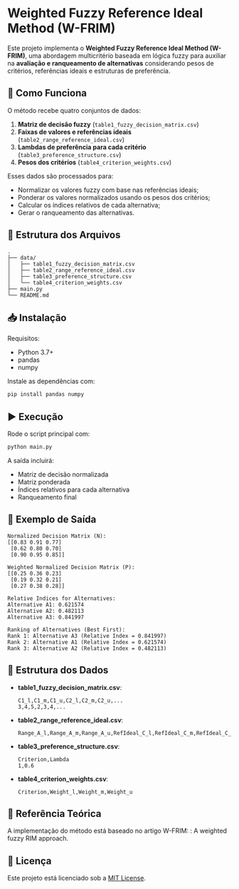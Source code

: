 # Weighted Fuzzy Reference Ideal Method (W-FRIM)

Este projeto implementa o **Weighted Fuzzy Reference Ideal Method (W-FRIM)**, uma abordagem multicritério baseada em lógica fuzzy para auxiliar na **avaliação e ranqueamento de alternativas** considerando pesos de critérios, referências ideais e estruturas de preferência.

## 🧠 Como Funciona

O método recebe quatro conjuntos de dados:

1. **Matriz de decisão fuzzy** (`table1_fuzzy_decision_matrix.csv`)
2. **Faixas de valores e referências ideais** (`table2_range_reference_ideal.csv`)
3. **Lambdas de preferência para cada critério** (`table3_preference_structure.csv`)
4. **Pesos dos critérios** (`table4_criterion_weights.csv`)

Esses dados são processados para:

- Normalizar os valores fuzzy com base nas referências ideais;
- Ponderar os valores normalizados usando os pesos dos critérios;
- Calcular os índices relativos de cada alternativa;
- Gerar o ranqueamento das alternativas.

## 📁 Estrutura dos Arquivos

```
.
├── data/
│   ├── table1_fuzzy_decision_matrix.csv
│   ├── table2_range_reference_ideal.csv
│   ├── table3_preference_structure.csv
│   └── table4_criterion_weights.csv
├── main.py
└── README.md
```

## 📥 Instalação

Requisitos:
- Python 3.7+
- pandas
- numpy

Instale as dependências com:

```bash
pip install pandas numpy
```

## ▶️ Execução

Rode o script principal com:

```bash
python main.py
```

A saída incluirá:

- Matriz de decisão normalizada
- Matriz ponderada
- Índices relativos para cada alternativa
- Ranqueamento final

## 📌 Exemplo de Saída

```
Normalized Decision Matrix (N):
[[0.83 0.91 0.77]
 [0.62 0.80 0.70]
 [0.90 0.95 0.85]]

Weighted Normalized Decision Matrix (P):
[[0.25 0.36 0.23]
 [0.19 0.32 0.21]
 [0.27 0.38 0.28]]

Relative Indices for Alternatives:
Alternative A1: 0.621574
Alternative A2: 0.482113
Alternative A3: 0.841997

Ranking of Alternatives (Best First):
Rank 1: Alternative A3 (Relative Index = 0.841997)
Rank 2: Alternative A1 (Relative Index = 0.621574)
Rank 3: Alternative A2 (Relative Index = 0.482113)
```

## 🧪 Estrutura dos Dados

- **table1_fuzzy_decision_matrix.csv**:
  ```
  C1_l,C1_m,C1_u,C2_l,C2_m,C2_u,...
  3,4,5,2,3,4,...
  ```

- **table2_range_reference_ideal.csv**:
  ```
  Range_A_l,Range_A_m,Range_A_u,RefIdeal_C_l,RefIdeal_C_m,RefIdeal_C_u,RefIdeal_D_l,RefIdeal_D_m,RefIdeal_D_u
  ```

- **table3_preference_structure.csv**:
  ```
  Criterion,Lambda
  1,0.6
  ```

- **table4_criterion_weights.csv**:
  ```
  Criterion,Weight_l,Weight_m,Weight_u
  ```

## 🧠 Referência Teórica

A implementação do método está baseado no artigo W-FRIM: : A weighted fuzzy RIM approach.

## 📄 Licença

Este projeto está licenciado sob a [MIT License](LICENSE).